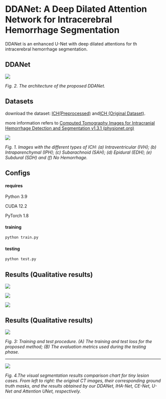 # DDANet: A Deep Dilated Attention Network for Intracerebral Hemorrhage Segmentation

DDANet is an enhanced U-Net with deep dilated attentions for th intracerebral hemorrhage segmentation.

## DDANet

![](./results/Fig-2.png)

*Fig. 2. The architecture of the proposed DDANet.*

## Datasets

download the dataset: [ICH(Preprocessed)](https://pan.baidu.com/s/1sP5-daDsDdI0oBpoQFJ15A?pwd=qr7d) and[ICH (Original Dataset)](https://pan.baidu.com/s/1HNB0b6zH84yX25-InZ8C4w?pwd=uu5v). 

more information refers to [Computed Tomography Images for Intracranial Hemorrhage Detection and Segmentation v1.3.1 (physionet.org)](https://physionet.org/content/ct-ich/1.3.1/)

![](./results/Fig-1.PNG)

*Fig. 1. Images with the different types of ICH: (a) Intraventricular (IVH); (b) Intraparenchymal (IPH); (c) Subarachnoid (SAH); (d) Epidural (EDH); (e) Subdural (SDH) and (f) No Hemorrhage.*

## Configs

#### requires

Python 3.9

CUDA 12.2

PyTorch 1.8

#### training

```bash
python train.py
```

#### testing

```bash
python test.py
```

## Results (Qualitative results)

![](./results/Tab-1.png)

![](./results/Tab-2.png)

![](./results/Tab-3-4-5.png)

## Results (Qualitative results)

![](./results/Fig-3.PNG)

*Fig. 3: Training and test procedure. (A) The training and test loss for the proposed method; (B) The evaluation metrics used during the testing phase.*

---

![](./results/Fig-4.png)

*Fig. 4.The visual segmentation results comparison chart for tiny lesion cases. From left to right: the original CT images, their corresponding ground truth masks, and the results  obtained by our DDANet, IHA-Net, CE-Net, U-Net and Attention UNet, respectively.*
